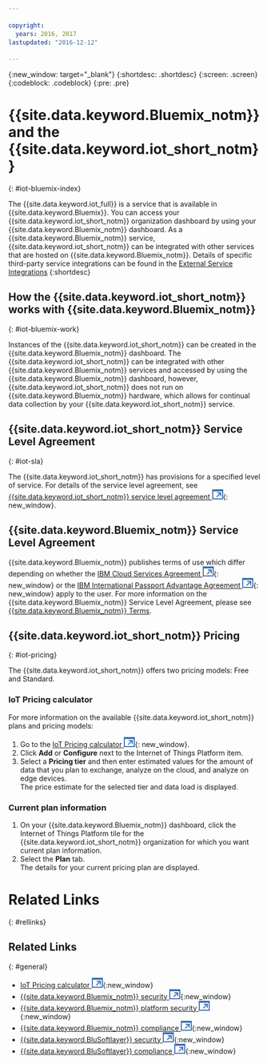 ```yaml
---

copyright:
  years: 2016, 2017
lastupdated: "2016-12-12"

---
```


{:new_window: target="_blank"}
{:shortdesc: .shortdesc}
{:screen: .screen}
{:codeblock: .codeblock}
{:pre: .pre}

# {{site.data.keyword.Bluemix_notm}} and the {{site.data.keyword.iot_short_notm}}
{: #iot-bluemix-index}

The {{site.data.keyword.iot_full}} is a service that is available in {{site.data.keyword.Bluemix}}. You can access your {{site.data.keyword.iot_short_notm}} organization dashboard by using your {{site.data.keyword.Bluemix_notm}} dashboard. As a {{site.data.keyword.Bluemix_notm}} service, {{site.data.keyword.iot_short_notm}} can be integrated with other services that are hosted on {{site.data.keyword.Bluemix_notm}}. Details of specific third-party service integrations can be found in the [External Service Integrations](/extensions/index.html)
{:shortdesc}

## How the {{site.data.keyword.iot_short_notm}} works with {{site.data.keyword.Bluemix_notm}}
{: #iot-bluemix-work}

Instances of the {{site.data.keyword.iot_short_notm}} can be created in the {{site.data.keyword.Bluemix_notm}} dashboard. The {{site.data.keyword.iot_short_notm}} can be integrated with other {{site.data.keyword.Bluemix_notm}} services and accessed by using the {{site.data.keyword.Bluemix_notm}} dashboard, however, {{site.data.keyword.iot_short_notm}} does not run on {{site.data.keyword.Bluemix_notm}} hardware, which allows for continual data collection by your {{site.data.keyword.iot_short_notm}} service.

## {{site.data.keyword.iot_short_notm}} Service Level Agreement
{: #iot-sla}

The {{site.data.keyword.iot_short_notm}} has provisions for a specified level of service. For details of the service level agreement, see [{{site.data.keyword.iot_short_notm}} service level agreement ![External link icon](../../../icons/launch-glyph.svg)](http://www-03.ibm.com/software/sla/sladb.nsf/pdf/6738-03/$file/i126-6738-03_06-2016_en_US.pdf){: new_window}.

## {{site.data.keyword.Bluemix_notm}} Service Level Agreement

{{site.data.keyword.Bluemix_notm}} publishes terms of use which differ depending on whether the [IBM Cloud Services Agreement ![External link icon](../../../icons/launch-glyph.svg)](http://www-05.ibm.com/support/operations/files/pdf/csa_us.pdf?cm_mc_uid=65870113399114371461368&cm_mc_sid_50200000=1469524513){: new_window} or the [IBM International Passport Advantage Agreement ![External link icon](../../../icons/launch-glyph.svg)](https://www-01.ibm.com/software/passportadvantage/pa_agreements.html){: new_window} apply to the user. For more information on the {{site.data.keyword.Bluemix_notm}} Service Level Agreement, please see [{{site.data.keyword.Bluemix_notm}} Terms](.../.../.../navigation/notices.html#terms).

## {{site.data.keyword.iot_short_notm}} Pricing
{: #iot-pricing}

The {{site.data.keyword.iot_short_notm}} offers two pricing models: Free and Standard.

### IoT Pricing calculator
For more information on the available {{site.data.keyword.iot_short_notm}} plans and pricing models:
1. Go to the [IoT Pricing calculator ![External link icon](../../../icons/launch-glyph.svg)](http://iot-cost-calculator.ng.bluemix.net/){: new_window}.  
2. Click **Add** or **Configure** next to the Internet of Things Platform item.
3. Select a **Pricing tier** and then enter estimated values for the amount of data that you plan to exchange, analyze on the cloud, and analyze on edge devices.  
The price estimate for the selected tier and data load is displayed.

### Current plan information
1. On your {{site.data.keyword.Bluemix_notm}} dashboard, click the Internet of Things Platform tile for the  {{site.data.keyword.iot_short_notm}} organization for which you want current plan information.
2. Select the **Plan** tab.  
The details for your current pricing plan are displayed.

# Related Links
{: #rellinks}


## Related Links
{: #general}

* [IoT Pricing calculator ![External link icon](../../../icons/launch-glyph.svg)](http://iot-cost-calculator.ng.bluemix.net/){:new_window}
* [{{site.data.keyword.Bluemix_notm}} security ![External link icon](../../../icons/launch-glyph.svg)](https://console.ng.bluemix.net/docs/security/index.html#security){:new_window}
* [{{site.data.keyword.Bluemix_notm}} platform security ![External link icon](../../../icons/launch-glyph.svg)](https://console.ng.bluemix.net/docs/security/index.html#platform-security){:new_window}
* [{{site.data.keyword.Bluemix_notm}} compliance ![External link icon](../../../icons/launch-glyph.svg)](https://console.ng.bluemix.net/docs/security/index.html#compliance){:new_window}
* [{{site.data.keyword.BluSoftlayer}} security ![External link icon](../../../icons/launch-glyph.svg)](http://www.softlayer.com/security){:new_window}
* [{{site.data.keyword.BluSoftlayer}} compliance ![External link icon](../../../icons/launch-glyph.svg)](http://www.softlayer.com/compliance){:new_window}
